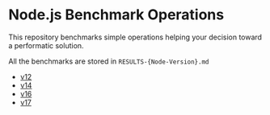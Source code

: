 # Node.js Benchmark Operations

This repository benchmarks simple operations helping your decision toward a performatic solution.

All the benchmarks are stored in `RESULTS-{Node-Version}.md`

- [v12](./RESULTS-v12.md)
- [v14](./RESULTS-v14.md)
- [v16](./RESULTS-v16.md)
- [v17](./RESULTS-v17.md)
